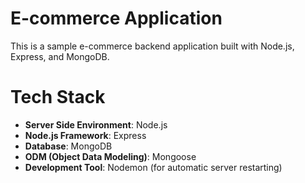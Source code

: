 # E-commerce Application
This is a sample e-commerce backend application built with Node.js, Express, and MongoDB.

# Tech Stack
- **Server Side Environment**: Node.js
- **Node.js Framework**: Express
- **Database**: MongoDB
- **ODM (Object Data Modeling)**: Mongoose
- **Development Tool**: Nodemon (for automatic server restarting)
